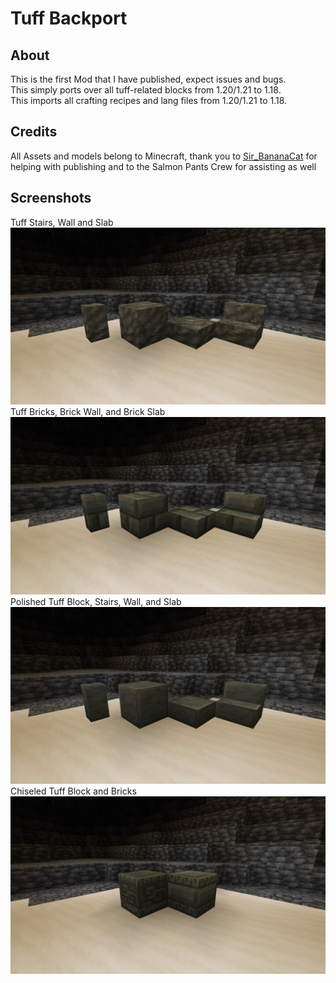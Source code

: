 # Tuff Backport

## About
This is the first Mod that I have published, expect issues and bugs.\
This simply ports over all tuff-related blocks from 1.20/1.21 to 1.18.\
This imports all crafting recipes and lang files from 1.20/1.21 to 1.18.


## Credits
All Assets and models belong to Minecraft, thank you to [Sir_BananaCat](https://www.curseforge.com/members/sir_bananacat/projects) for helping with publishing and to the Salmon Pants Crew for assisting as well


## Screenshots
Tuff Stairs, Wall and Slab
![Tuff Blocks](./images/tuff.png)
Tuff Bricks, Brick Wall, and Brick Slab
![Tuff Bricks](./images/tuff_bricks.png) 
Polished Tuff Block, Stairs, Wall, and Slab
![Polished Tuff](./images/polished_tuff.png)
Chiseled Tuff Block and Bricks 
![Chiseled Tuff](./images/chiseled_tuff.png)
